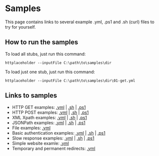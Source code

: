 # Samples

This page contains links to several example .yml, .ps1 and .sh (curl) files to try for yourself.

## How to run the samples

To load all stubs, just run this command:

```
httplaceholder --inputFile C:\path\to\samples\dir
```

To load just one stub, just run this command:

```
httplaceholder --inputFile C:\path\to\samples\dir\01-get.yml
```

## Links to samples

* HTTP GET examples: [.yml](samples/01-get.yml) | [.sh](samples/01-get.sh) | [.ps1](samples/01-get.ps1)
* HTTP POST examples: [.yml](samples/02-post.yml) | [.sh](samples/02-post.sh) | [.ps1](samples/02-post.ps1)
* XML Xpath examples: [.yml](samples/03-xml.yml) | [.sh](samples/03-xml.sh) | [.ps1](samples/03-xml.ps1)
* JSONPath examples: [.yml](samples/04-json.yml) | [.sh](samples/04-json.sh) | [.ps1](samples/04-json.ps1)
* File examples: [.yml](samples/05-base64-file.yml)
* Basic authentication examples: [.yml](samples/06-basic-auth.yml) | [.sh](samples/06-basic-auth.sh) | [.ps1](samples/06-basic-auth.ps1)
* Slow response examples: [.yml](samples/07-slow-response.yml) | [.sh](samples/07-slow-response.sh) | [.ps1](samples/07-slow-response.ps1)
* Simple website examle: [.yml](samples/simple-site.yml)
* Temporary and permanent redirects: [.yml](samples/08-redirect.yml)